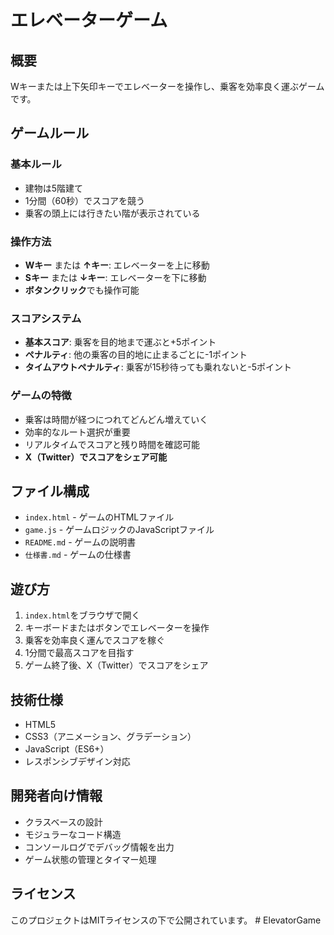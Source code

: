 # エレベーターゲーム

## 概要
Wキーまたは上下矢印キーでエレベーターを操作し、乗客を効率良く運ぶゲームです。

## ゲームルール

### 基本ルール
- 建物は5階建て
- 1分間（60秒）でスコアを競う
- 乗客の頭上には行きたい階が表示されている

### 操作方法
- **Wキー** または **↑キー**: エレベーターを上に移動
- **Sキー** または **↓キー**: エレベーターを下に移動
- **ボタンクリック**でも操作可能

### スコアシステム
- **基本スコア**: 乗客を目的地まで運ぶと+5ポイント
- **ペナルティ**: 他の乗客の目的地に止まるごとに-1ポイント
- **タイムアウトペナルティ**: 乗客が15秒待っても乗れないと-5ポイント

### ゲームの特徴
- 乗客は時間が経つにつれてどんどん増えていく
- 効率的なルート選択が重要
- リアルタイムでスコアと残り時間を確認可能
- **X（Twitter）でスコアをシェア可能**

## ファイル構成
- `index.html` - ゲームのHTMLファイル
- `game.js` - ゲームロジックのJavaScriptファイル
- `README.md` - ゲームの説明書
- `仕様書.md` - ゲームの仕様書

## 遊び方
1. `index.html`をブラウザで開く
2. キーボードまたはボタンでエレベーターを操作
3. 乗客を効率良く運んでスコアを稼ぐ
4. 1分間で最高スコアを目指す
5. ゲーム終了後、X（Twitter）でスコアをシェア

## 技術仕様
- HTML5
- CSS3（アニメーション、グラデーション）
- JavaScript（ES6+）
- レスポンシブデザイン対応

## 開発者向け情報
- クラスベースの設計
- モジュラーなコード構造
- コンソールログでデバッグ情報を出力
- ゲーム状態の管理とタイマー処理

## ライセンス
このプロジェクトはMITライセンスの下で公開されています。 # ElevatorGame
